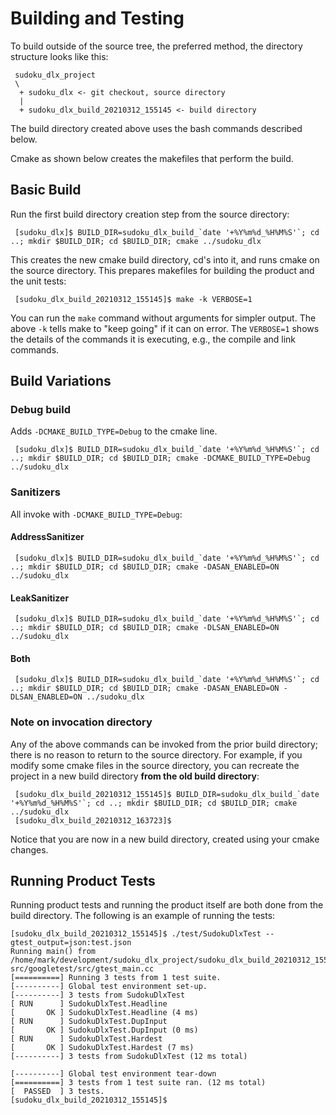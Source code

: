 Building and Testing
====================

To build outside of the source tree, the preferred method, the
directory structure looks like this:

```
 sudoku_dlx_project
 \
  + sudoku_dlx <- git checkout, source directory
  |
  + sudoku_dlx_build_20210312_155145 <- build directory
```

The build directory created above uses the bash commands described
below.

Cmake as shown below creates the makefiles that perform the build.

Basic Build
-----------

Run the first build directory creation step from the source directory:


```
 [sudoku_dlx]$ BUILD_DIR=sudoku_dlx_build_`date '+%Y%m%d_%H%M%S'`; cd ..; mkdir $BUILD_DIR; cd $BUILD_DIR; cmake ../sudoku_dlx
```

This creates the new cmake build directory, cd's into it, and runs cmake on the source directory.  This prepares makefiles for building the product and the unit tests:

```
 [sudoku_dlx_build_20210312_155145]$ make -k VERBOSE=1
```

You can run the `make` command without arguments for simpler output.  The above `-k` tells make to "keep going" if it can on error.  The `VERBOSE=1` shows the details of the commands it is executing, e.g., the compile and link commands.

Build Variations
----------------

### Debug build

Adds `-DCMAKE_BUILD_TYPE=Debug` to the cmake line.

```
 [sudoku_dlx]$ BUILD_DIR=sudoku_dlx_build_`date '+%Y%m%d_%H%M%S'`; cd ..; mkdir $BUILD_DIR; cd $BUILD_DIR; cmake -DCMAKE_BUILD_TYPE=Debug ../sudoku_dlx
```
### Sanitizers

All invoke with `-DCMAKE_BUILD_TYPE=Debug`:

#### AddressSanitizer

```
 [sudoku_dlx]$ BUILD_DIR=sudoku_dlx_build_`date '+%Y%m%d_%H%M%S'`; cd ..; mkdir $BUILD_DIR; cd $BUILD_DIR; cmake -DASAN_ENABLED=ON ../sudoku_dlx
```

#### LeakSanitizer

```
 [sudoku_dlx]$ BUILD_DIR=sudoku_dlx_build_`date '+%Y%m%d_%H%M%S'`; cd ..; mkdir $BUILD_DIR; cd $BUILD_DIR; cmake -DLSAN_ENABLED=ON ../sudoku_dlx
```

#### Both

```
 [sudoku_dlx]$ BUILD_DIR=sudoku_dlx_build_`date '+%Y%m%d_%H%M%S'`; cd ..; mkdir $BUILD_DIR; cd $BUILD_DIR; cmake -DASAN_ENABLED=ON -DLSAN_ENABLED=ON ../sudoku_dlx
```

### Note on invocation directory

Any of the above commands can be invoked from the prior build directory; there is no reason to return to the source directory.  For example, if you modify some cmake files in the source directory, you can recreate the project in a new build directory **from the old build directory**:

```
 [sudoku_dlx_build_20210312_155145]$ BUILD_DIR=sudoku_dlx_build_`date '+%Y%m%d_%H%M%S'`; cd ..; mkdir $BUILD_DIR; cd $BUILD_DIR; cmake ../sudoku_dlx
 [sudoku_dlx_build_20210312_163723]$ 
```

Notice that you are now in a new build directory, created using your cmake changes.

Running Product Tests
---------------------

Running product tests and running the product itself are both done from the build directory.  The following is an example of running the tests:

    [sudoku_dlx_build_20210312_155145]$ ./test/SudokuDlxTest --gtest_output=json:test.json
    Running main() from /home/mark/development/sudoku_dlx_project/sudoku_dlx_build_20210312_155145/test/googletest-src/googletest/src/gtest_main.cc
    [==========] Running 3 tests from 1 test suite.
    [----------] Global test environment set-up.
    [----------] 3 tests from SudokuDlxTest
    [ RUN      ] SudokuDlxTest.Headline
    [       OK ] SudokuDlxTest.Headline (4 ms)
    [ RUN      ] SudokuDlxTest.DupInput
    [       OK ] SudokuDlxTest.DupInput (0 ms)
    [ RUN      ] SudokuDlxTest.Hardest
    [       OK ] SudokuDlxTest.Hardest (7 ms)
    [----------] 3 tests from SudokuDlxTest (12 ms total)
    
    [----------] Global test environment tear-down
    [==========] 3 tests from 1 test suite ran. (12 ms total)
    [  PASSED  ] 3 tests.
    [sudoku_dlx_build_20210312_155145]$ 

